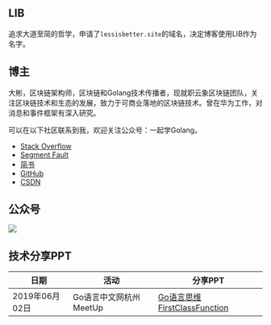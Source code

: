 

## LIB

追求大道至简的哲学，申请了`lessisbetter.site`的域名，决定博客使用LIB作为名字。

## 博主

大彬，区块链架构师，区块链和Golang技术传播者，现就职云象区块链团队，关注区块链技术和生态的发展，致力于可商业落地的区块链技术。曾在华为工作，对消息和事件框架有深入研究。

可以在以下社区联系到我，欢迎关注公众号：一起学Golang。

- [Stack Overflow](https://stackoverflow.com/users/4296218/james-shi)
- [Segment Fault](https://segmentfault.com/u/lessisbetter)
- [简书](https://www.jianshu.com/u/947f3ccdd481)
- [GitHub](https://github.com/shitaibin)
- [CSDN](https://me.csdn.net/m0_43499523)

## 公众号

<!-- ![公众号](http://img.lessisbetter.site/image/jpg/qrcode_together_golang.jpg) -->
<img src="http://img.lessisbetter.site/2019-01-article_qrcode.jpg" align=center />

## 技术分享PPT

| 日期           | 活动                   | 分享PPT                                                      |
| -------------- | ---------------------- | ------------------------------------------------------------ |
| 2019年06月02日 | Go语言中文网杭州MeetUp | [Go语言思维FirstClassFunction](http://img.lessisbetter.site/Go语言思维First-class-function.pdf) |

